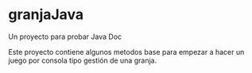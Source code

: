 # granjaJava
Un proyecto para probar Java Doc

Este proyecto contiene algunos metodos base para empezar a hacer un juego por consola tipo gestión de una granja.

